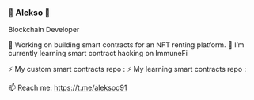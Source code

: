 ### 👋 Alekso 👋
Blockchain Developer

🔭 Working on building smart contracts for an NFT renting platform. 
🌱 I’m currently learning smart contract hacking on ImmuneFi

⚡ My custom smart contracts repo : 
⚡ My learning smart contracts repo :

📫 Reach me: https://t.me/aleksoo91
